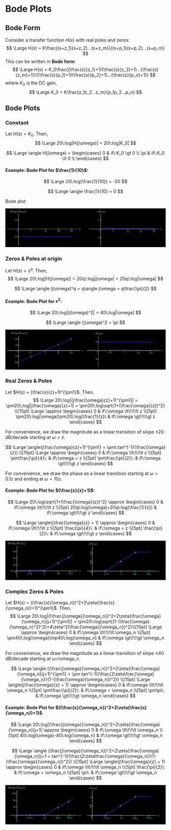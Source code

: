 # Bode Plots

## Bode Form

Consider a transfer function $H(s)$ with real poles and zeros:
$$
\Large H(s) = K\frac{(s+z_1)(s+z_2)...(s+z_m)}{(s+p_1)(s+p_2)...(s+p_n)}
$$
This can be written in **Bode form**:
$$
\Large H(s) = K_0\frac{(\frac{s}{z_1}+1)(\frac{s}{z_2}+1)...(\frac{s}{z_m}+1)}{(\frac{s}{p_1}+1)(\frac{s}{p_2}+1)...(\frac{s}{p_n}+1)}
$$
where $K_0$ is the DC gain,
$$
\Large K_0 = K\frac{z_1z_2...z_m}{p_1p_2...p_n}
$$

## Bode Plots

### Constant

Let $H(s) = K_0$. Then,
$$
\Large 20\:log|H(j\omega)| = 20\:log|K_0|
$$

$$
\Large \angle H(j\omega) = \begin{cases} 
      0 & if\:K_0 \gt 0 \\
      \pi & if\:K_0 \lt 0 \\
\end{cases}
$$

#### Example: Bode Plot for $\frac{1}{10}$:

$$
\Large 20\:log(\frac{1}{10}) = -20
$$

$$
\Large \angle \frac{1}{10} = 0
$$

Bode plot:

![Constant bode plot](img/BodePlots/constant_dark.png)

### Zeros & Poles at origin

Let $H(s) = s^q$. Then,
$$
\Large 20\:log|H(j\omega)| = 20q\:log|j\omega| = 20q\:log|\omega|
$$

$$
\Large \angle (j\omega)^q = q\angle j\omega = q\frac{\pi}{2}
$$

#### Example: Bode Plot for $s^2$:

$$
\Large 20\:log|(j\omega)^2| = 40\:log|\omega|
$$

$$
\Large \angle (j\omega)^2 = \pi
$$

![Zero/pole at origin bode plot](img/BodePlots/zeros&polesatorigin_dark.png)

### Real Zeros & Poles

Let $H(s) = (\frac{s}{z}+1)^{\pm1}$. Then,
$$
\Large 20\:log|(j\frac{\omega}{z}+1)^{\pm1}| = \pm20\:log|j\frac{\omega}{z}+1| = \pm20\:log\sqrt{1+(\frac{\omega}{z})^2} \\[15pt]
\Large \approx \begin{cases} 
      0 & if\:\omega \lt\!\!\lt z \\[5pt]
      \pm20\:log(\omega)\pm20\:log(\frac{1}{z}) & if\:\omega \gt\!\!\gt z
\end{cases}
$$

For convenience, we draw the magnitude as a linear transition of slope $\pm20$ dB/decade starting at $\omega=z$.

$$
\Large \angle(j\frac{\omega}{z}+1)^{\pm1} = \pm\:tan^{-1}(\frac{\omega}{z}) \\[15pt]
\Large \approx \begin{cases} 
      0 & if\:\omega \lt\!\!\lt z \\[5pt]
      \pm\frac{\pi}{4}\: & if\:\omega = z \\[5pt]
      \pm\frac{\pi}{2}\: & if\:\omega \gt\!\!\gt z
\end{cases}
$$

For convenience, we draw the phase as a linear transition starting at $\omega=0.1z$ and ending at $\omega=10z$.

#### Example: Bode Plot for $(\frac{s}{z}+1)$:

$$
\Large 20\:log\sqrt{1+(\frac{\omega}{z})^2} \approx \begin{cases} 
      0 & if\:\omega \lt\!\!\lt z \\[5pt]
      20q\:log(\omega)+20q\:log(\frac{1}{z}) & if\:\omega \gt\!\!\gt z
\end{cases}
$$

$$
\Large \angle(j\frac{\omega}{z} + 1) \approx \begin{cases} 
      0 & if\:\omega \lt\!\!\lt z \\[5pt]
      \frac{\pi}{4}\: & if\:\omega = z \\[5pt]
      \frac{\pi}{2}\: & if\:\omega \gt\!\!\gt z
\end{cases}
$$

![Real zeros and poles bode plot](img/BodePlots/realzeros&poles_dark.png)

### Complex Zeros & Poles

Let $H(s) = ((\frac{s}{\omega_n})^2+2\zeta(\frac{s}{\omega_n})+1)^{\pm1}$. Then,
$$
\Large 20\:log|((\frac{j\omega}{\omega_n})^2+2\zeta(\frac{\omega}{\omega_n})j+1)^{\pm1}| = \pm20\:log\sqrt{(1-(\frac{\omega}{\omega_n}^2)^2)+4\zeta^2(\frac{\omega}{\omega_n})^2}\\[15pt]
\Large \approx \begin{cases} 
      0 & if\:\omega \lt\!\!\lt \omega_n \\[5pt]
      \pm40\:log(\omega)\mp40\:log(\omega_n) & if\:\omega \gt\!\!\gt \omega_n
\end{cases}
$$

For convenience, we draw the magnitude as a linear transition of slope $\pm40$ dB/decade starting at $\omega=$\omega_n.

$$
\Large \angle ((\frac{j\omega}{\omega_n})^2+2\zeta(\frac{\omega}{\omega_n})j+1)^{\pm1} = \pm tan^{-1}(\frac{2\zeta\frac{\omega}{\omega_n}}{1-(\frac{\omega}{\omega_n})^2}) \\[15pt]
\Large \angle(j\frac{\omega}{z} + 1) \approx \begin{cases} 
      0 & if\:\omega \lt\!\!\lt \omega_n \\[5pt]
      \pm\frac{\pi}{2}\: & if\:\omega = \omega_n \\[5pt]
      \pm\pi\: & if\:\omega \gt\!\!\gt \omega_n
\end{cases}
$$

#### Example: Bode Plot for $((\frac{s}{\omega_n})^2+2\zeta(\frac{s}{\omega_n})+1)$

$$
\Large 20\:log|(\frac{j\omega}{\omega_n})^2+2\zeta(\frac{\omega}{\omega_n})j+1| \approx \begin{cases} 
      0 & if\:\omega \lt\!\!\lt \omega_n \\[5pt]
      40\:log(\omega)-40\:log(\omega_n) & if\:\omega \gt\!\!\gt \omega_n
\end{cases}
$$

$$
\Large \angle (\frac{j\omega}{\omega_n})^2+2\zeta(\frac{\omega}{\omega_n})j+1 = tan^{-1}(\frac{2\zeta\frac{\omega}{\omega_n}}{1-(\frac{\omega}{\omega_n})^2}) \\[15pt]
\Large \angle(j\frac{\omega}{z} + 1) \approx \begin{cases} 
      0 & if\:\omega \lt\!\!\lt \omega_n \\[5pt]
      \frac{\pi}{2}\: & if\:\omega = \omega_n \\[5pt]
      \pi\: & if\:\omega \gt\!\!\gt \omega_n
\end{cases}
$$

![Complex Zeros & Poles Bode Plot](img/BodePlots/complexzeros&poles_dark.png)